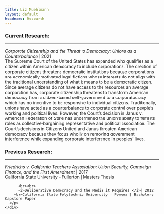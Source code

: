 ```yaml
---
title: Liz Muehlmann
layout: default
headname: Research
---
```

<div class="container">
  <div class="row">
    <div class="col-lg">
      <h3>Current Research:</h3>
      <hr class = "h-line">
        <p><i>Corporate Citizenship and the Threat to Democracy: Unions as a Counterbalance</i> | 2021<br/>
          The Supreme Court of the United States has expanded who qualifies as a citizen within American democracy to include corporations. The creation of corporate citizens threatens democratic institutions because corporations are economically motivated legal fictions whose interests do not align with the traditional understanding of what it means to be a democratic citizen. Since average citizens do not have access to the resources an average corporation has, corporate citizenship   threatens to transform American democracy from a citizen-based self-government to a corporatocracy which has no incentive to be responsive to individual citizens.  Traditionally, unions have acted as a counterbalance to corporate control over people’s working and political lives. However, the Court’s decision in Janus v. American Federation of State has undermined the union’s ability to fulfil its roles as collective-bargaining representative and political association. The Court’s decisions in Citizens United and Janus threaten American democracy because they focus wholly on removing government interference while expanding corporate interference in peoples’ lives.
        </p>
      </div>
    </div>

  <div class = "row">
    <div class="content-column-text col-lg">
      <h3>Previous Research:</h3>
      <hr class = "h-line">
        <p> <i>Friedrichs v. California Teachers Association: Union Security, Campaign Finance, and the First Amendment </i> | 2017
          <br>California State University - Fullerton | Masters Thesis

          <br><br>
          <i>Deliberative Democracy and the Media it Requires </i>| 2012
        <br>California State Polytechnic University - Pomona | Bachelors Capstone Paper
      </p>
    </div>
  </div>
</div>

